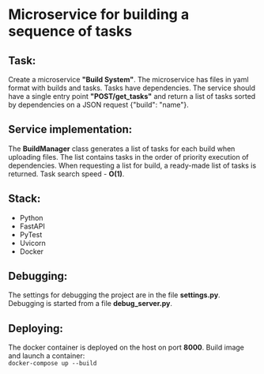 # Microservice for building a sequence of tasks 

## Task: 
Create a microservice **"Build System"**. 
The microservice has files in yaml format with builds and tasks. 
Tasks have dependencies. 
The service should have a single entry point **"POST/get_tasks"** and return a list of tasks sorted by dependencies on a JSON request {"build": "name"}.

## Service implementation:
The **BuildManager** class generates a list of tasks for each build 
when uploading files. 
The list contains tasks in the order of priority execution of dependencies. 
When requesting a list for build, a ready-made list of tasks is returned. 
Task search speed - **O(1)**.

## Stack:
- Python
- FastAPI
- PyTest
- Uvicorn
- Docker

## Debugging:
The settings for debugging the project are in the file **settings.py**. 
Debugging is started from a file **debug_server.py**.

## Deploying:
The docker container is deployed on the host on port **8000**. 
Build image and launch a container:  
`docker-compose up --build`